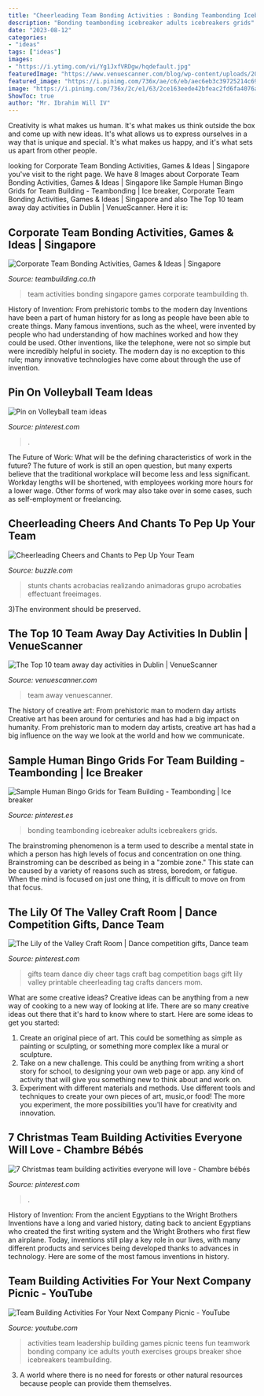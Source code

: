 ```yaml
---
title: "Cheerleading Team Bonding Activities : Bonding Teambonding Icebreaker Adults Icebreakers Grids"
description: "Bonding teambonding icebreaker adults icebreakers grids"
date: "2023-08-12"
categories:
- "ideas"
tags: ["ideas"]
images:
- "https://i.ytimg.com/vi/Yg1JxfVRDgw/hqdefault.jpg"
featuredImage: "https://www.venuescanner.com/blog/wp-content/uploads/2020/05/seo-edinburgh-corporate-team-away-day1.jpg"
featured_image: "https://i.pinimg.com/736x/ae/c6/eb/aec6eb3c39725214c690d52f560f572e.jpg"
image: "https://i.pinimg.com/736x/2c/e1/63/2ce163eede42bfeac2fd6fa4076ac1a8.jpg"
ShowToc: true
author: "Mr. Ibrahim Will IV"
---
```



Creativity is what makes us human. It's what makes us think outside the box and come up with new ideas. It's what allows us to express ourselves in a way that is unique and special. It's what makes us happy, and it's what sets us apart from other people.

	

		
looking for Corporate Team Bonding Activities, Games &amp; Ideas | Singapore you've visit to the right page. We have 8 Images about Corporate Team Bonding Activities, Games &amp; Ideas | Singapore like Sample Human Bingo Grids for Team Building - Teambonding | Ice breaker, Corporate Team Bonding Activities, Games &amp; Ideas | Singapore and also The Top 10 team away day activities in Dublin | VenueScanner. Here it is:
		
    
## Corporate Team Bonding Activities, Games &amp; Ideas | Singapore

<img loading=lazy src="https://www.teambuilding.co.th/wp-content/uploads/Team-Building-Activities-Singapore2.jpeg" onerror="this.onerror=null;this.src='https://tse2.mm.bing.net/th?id=OIP.y0xvYYltx-hEw1QXeCZSzAHaE8&amp;pid=15.1';" alt="Corporate Team Bonding Activities, Games &amp; Ideas | Singapore">

_Source: teambuilding.co.th_

>team activities bonding singapore games corporate teambuilding th. 

	

History of Invention: From prehistoric tombs to the modern day
Inventions have been a part of human history for as long as people have been able to create things. Many famous inventions, such as the wheel, were invented by people who had understanding of how machines worked and how they could be used. Other inventions, like the telephone, were not so simple but were incredibly helpful in society. The modern day is no exception to this rule; many innovative technologies have come about through the use of invention.

    
## Pin On Volleyball Team Ideas

<img loading=lazy src="https://i.pinimg.com/736x/2c/e1/63/2ce163eede42bfeac2fd6fa4076ac1a8.jpg" onerror="this.onerror=null;this.src='https://tse3.mm.bing.net/th?id=OIP.ibNQCm_fthdlijOpbi6WXAHaHa&amp;pid=15.1';" alt="Pin on Volleyball team ideas">

_Source: pinterest.com_

>. 

	

The Future of Work: What will be the defining characteristics of work in the future?
The future of work is still an open question, but many experts believe that the traditional workplace will become less and less significant. Workday lengths will be shortened, with employees working more hours for a lower wage. Other forms of work may also take over in some cases, such as self-employment or freelancing.

    
## Cheerleading Cheers And Chants To Pep Up Your Team

<img loading=lazy src="https://pixfeeds.com/images/sports/cheerleading/1280-451531239-group-of-cheerleaders-performing-stunts.jpg" onerror="this.onerror=null;this.src='https://tse1.mm.bing.net/th?id=OIP.GAqwod4CbmTYgjw9ujGjXwHaLH&amp;pid=15.1';" alt="Cheerleading Cheers and Chants to Pep Up Your Team">

_Source: buzzle.com_

>stunts chants acrobacias realizando animadoras grupo acrobaties effectuant freeimages. 

	

3)The environment should be preserved. 

    
## The Top 10 Team Away Day Activities In Dublin | VenueScanner

<img loading=lazy src="https://www.venuescanner.com/blog/wp-content/uploads/2020/05/seo-edinburgh-corporate-team-away-day1.jpg" onerror="this.onerror=null;this.src='https://tse3.mm.bing.net/th?id=OIP.GbgGSLvGH7P-OFgOHVlSPwHaEH&amp;pid=15.1';" alt="The Top 10 team away day activities in Dublin | VenueScanner">

_Source: venuescanner.com_

>team away venuescanner. 

	

The history of creative art: From prehistoric man to modern day artists
Creative art has been around for centuries and has had a big impact on humanity. From prehistoric man to modern day artists, creative art has had a big influence on the way we look at the world and how we communicate.

    
## Sample Human Bingo Grids For Team Building - Teambonding | Ice Breaker

<img loading=lazy src="https://i.pinimg.com/736x/ae/c6/eb/aec6eb3c39725214c690d52f560f572e.jpg" onerror="this.onerror=null;this.src='https://tse1.mm.bing.net/th?id=OIP.CydAGiE9H-FF_HOhxO1KwgHaIk&amp;pid=15.1';" alt="Sample Human Bingo Grids for Team Building - Teambonding | Ice breaker">

_Source: pinterest.es_

>bonding teambonding icebreaker adults icebreakers grids. 

	

The brainstroming phenomenon is a term used to describe a mental state in which a person has high levels of focus and concentration on one thing. Brainstroming can be described as being in a "zombie zone." This state can be caused by a variety of reasons such as stress, boredom, or fatigue. When the mind is focused on just one thing, it is difficult to move on from that focus.

    
## The Lily Of The Valley Craft Room | Dance Competition Gifts, Dance Team

<img loading=lazy src="https://i.pinimg.com/736x/55/e1/a3/55e1a3c878356cefb243a0a1e2ef6f56--dance-gift-ideas-dancers-dance-team-gifts-diy.jpg" onerror="this.onerror=null;this.src='https://tse4.mm.bing.net/th?id=OIP.-Vstd_4JIFBw6yDMOjM5PAHaJ3&amp;pid=15.1';" alt="The Lily of the Valley Craft Room | Dance competition gifts, Dance team">

_Source: pinterest.com_

>gifts team dance diy cheer tags craft bag competition bags gift lily valley printable cheerleading tag crafts dancers mom. 

	

What are some creative ideas?
Creative ideas can be anything from a new way of cooking to a new way of looking at life. There are so many creative ideas out there that it's hard to know where to start. Here are some ideas to get you started: 
1. Create an original piece of art. This could be something as simple as painting or sculpting, or something more complex like a mural or sculpture. 
2. Take on a new challenge. This could be anything from writing a short story for school, to designing your own web page or app. any kind of activity that will give you something new to think about and work on. 
3. Experiment with different materials and methods. Use different tools and techniques to create your own pieces of art, music,or food! The more you experiment, the more possibilities you'll have for creativity and innovation.

    
## 7 Christmas Team Building Activities Everyone Will Love - Chambre Bébés

<img loading=lazy src="https://i.pinimg.com/originals/94/74/23/9474239cdc0d094c23683f99d7312598.jpg" onerror="this.onerror=null;this.src='https://tse4.mm.bing.net/th?id=OIP.dHdLZqkWW-YhaUSeQPOmQQHaPh&amp;pid=15.1';" alt="7 Christmas team building activities everyone will love - Chambre bébés">

_Source: pinterest.com_

>. 

	

History of Invention: From the ancient Egyptians to the Wright Brothers
Inventions have a long and varied history, dating back to ancient Egyptians who created the first writing system and the Wright Brothers who first flew an airplane. Today, inventions still play a key role in our lives, with many different products and services being developed thanks to advances in technology. Here are some of the most famous inventions in history.

    
## Team Building Activities For Your Next Company Picnic - YouTube

<img loading=lazy src="https://i.ytimg.com/vi/Yg1JxfVRDgw/hqdefault.jpg" onerror="this.onerror=null;this.src='https://tse1.mm.bing.net/th?id=OIP._nFtCui6D72Dab_Le8whkQHaFj&amp;pid=15.1';" alt="Team Building Activities For Your Next Company Picnic - YouTube">

_Source: youtube.com_

>activities team leadership building games picnic teens fun teamwork bonding company ice adults youth exercises groups breaker shoe icebreakers teambuilding. 

	

3. A world where there is no need for forests or other natural resources because people can provide them themselves. 

